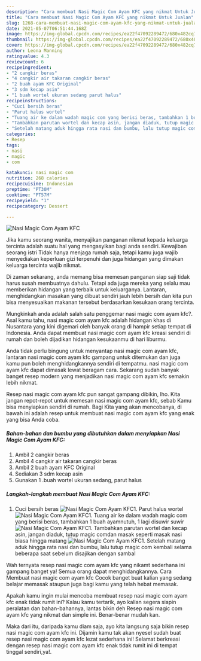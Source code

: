 ```yaml
---
description: "Cara membuat Nasi Magic Com Ayam KFC yang nikmat Untuk Jualan"
title: "Cara membuat Nasi Magic Com Ayam KFC yang nikmat Untuk Jualan"
slug: 1268-cara-membuat-nasi-magic-com-ayam-kfc-yang-nikmat-untuk-jualan
date: 2021-05-07T06:51:44.168Z
image: https://img-global.cpcdn.com/recipes/ea22f47092289472/680x482cq70/nasi-magic-com-ayam-kfc-foto-resep-utama.jpg
thumbnail: https://img-global.cpcdn.com/recipes/ea22f47092289472/680x482cq70/nasi-magic-com-ayam-kfc-foto-resep-utama.jpg
cover: https://img-global.cpcdn.com/recipes/ea22f47092289472/680x482cq70/nasi-magic-com-ayam-kfc-foto-resep-utama.jpg
author: Leona Manning
ratingvalue: 4.3
reviewcount: 6
recipeingredient:
- "2 cangkir beras"
- "4 cangkir air takaran cangkir beras"
- "2 buah ayam KFC Original"
- "3 sdm kecap asin"
- "1 buah wortel ukuran sedang parut halus"
recipeinstructions:
- "Cuci bersih beras"
- "Parut halus wortel"
- "Tuang air ke dalam wadah magic com yang berisi beras, tambahkan 1 buah ayamnutuh, 1 lagi disuwir suwir"
- "Tambahkan parutan wortel dan kecap asin, jangan diaduk, tutup magic comdan masak seperti masak nasi biasa hingga matang"
- "Setelah matang aduk hingga rata nasi dan bumbu, lalu tutup magic com kembali selama beberapa saat sebelum disajikan dengan sambal"
categories:
- Resep
tags:
- nasi
- magic
- com

katakunci: nasi magic com 
nutrition: 268 calories
recipecuisine: Indonesian
preptime: "PT30M"
cooktime: "PT57M"
recipeyield: "1"
recipecategory: Dessert

---
```



![Nasi Magic Com Ayam KFC](https://img-global.cpcdn.com/recipes/ea22f47092289472/680x482cq70/nasi-magic-com-ayam-kfc-foto-resep-utama.jpg)

Jika kamu seorang wanita, menyajikan panganan nikmat kepada keluarga tercinta adalah suatu hal yang mengasyikan bagi anda sendiri. Kewajiban seorang istri Tidak hanya menjaga rumah saja, tetapi kamu juga wajib menyediakan keperluan gizi terpenuhi dan juga hidangan yang dimakan keluarga tercinta wajib nikmat.

Di zaman  sekarang, anda memang bisa memesan panganan siap saji tidak harus susah membuatnya dahulu. Tetapi ada juga mereka yang selalu mau memberikan hidangan yang terbaik untuk keluarganya. Lantaran, menghidangkan masakan yang dibuat sendiri jauh lebih bersih dan kita pun bisa menyesuaikan makanan tersebut berdasarkan kesukaan orang tercinta. 



Mungkinkah anda adalah salah satu penggemar nasi magic com ayam kfc?. Asal kamu tahu, nasi magic com ayam kfc adalah hidangan khas di Nusantara yang kini digemari oleh banyak orang di hampir setiap tempat di Indonesia. Anda dapat membuat nasi magic com ayam kfc kreasi sendiri di rumah dan boleh dijadikan hidangan kesukaanmu di hari liburmu.

Anda tidak perlu bingung untuk menyantap nasi magic com ayam kfc, lantaran nasi magic com ayam kfc gampang untuk ditemukan dan juga kamu pun boleh menghidangkannya sendiri di tempatmu. nasi magic com ayam kfc dapat dimasak lewat beragam cara. Sekarang sudah banyak banget resep modern yang menjadikan nasi magic com ayam kfc semakin lebih nikmat.

Resep nasi magic com ayam kfc pun sangat gampang dibikin, lho. Kita jangan repot-repot untuk memesan nasi magic com ayam kfc, sebab Kamu bisa menyiapkan sendiri di rumah. Bagi Kita yang akan mencobanya, di bawah ini adalah resep untuk membuat nasi magic com ayam kfc yang enak yang bisa Anda coba.

<!--inarticleads1-->

##### Bahan-bahan dan bumbu yang dibutuhkan dalam menyiapkan Nasi Magic Com Ayam KFC:

1. Ambil 2 cangkir beras
1. Ambil 4 cangkir air takaran cangkir beras
1. Ambil 2 buah ayam KFC Original
1. Sediakan 3 sdm kecap asin
1. Gunakan 1 .buah wortel ukuran sedang, parut halus




<!--inarticleads2-->

##### Langkah-langkah membuat Nasi Magic Com Ayam KFC:

1. Cuci bersih beras
<img src="https://img-global.cpcdn.com/steps/2f585ad0792f8f26/160x128cq70/nasi-magic-com-ayam-kfc-langkah-memasak-1-foto.jpg" alt="Nasi Magic Com Ayam KFC">1. Parut halus wortel
<img src="https://img-global.cpcdn.com/steps/333500a07704bc57/160x128cq70/nasi-magic-com-ayam-kfc-langkah-memasak-2-foto.jpg" alt="Nasi Magic Com Ayam KFC">1. Tuang air ke dalam wadah magic com yang berisi beras, tambahkan 1 buah ayamnutuh, 1 lagi disuwir suwir
<img src="https://img-global.cpcdn.com/steps/efd52471f338f1cf/160x128cq70/nasi-magic-com-ayam-kfc-langkah-memasak-3-foto.jpg" alt="Nasi Magic Com Ayam KFC">1. Tambahkan parutan wortel dan kecap asin, jangan diaduk, tutup magic comdan masak seperti masak nasi biasa hingga matang
<img src="https://img-global.cpcdn.com/steps/30077ab05e77a196/160x128cq70/nasi-magic-com-ayam-kfc-langkah-memasak-4-foto.jpg" alt="Nasi Magic Com Ayam KFC">1. Setelah matang aduk hingga rata nasi dan bumbu, lalu tutup magic com kembali selama beberapa saat sebelum disajikan dengan sambal




Wah ternyata resep nasi magic com ayam kfc yang nikamt sederhana ini gampang banget ya! Semua orang dapat menghidangkannya. Cara Membuat nasi magic com ayam kfc Cocok banget buat kalian yang sedang belajar memasak ataupun juga bagi kamu yang telah hebat memasak.

Apakah kamu ingin mulai mencoba membuat resep nasi magic com ayam kfc enak tidak rumit ini? Kalau kamu tertarik, ayo kalian segera siapin peralatan dan bahan-bahannya, lantas bikin deh Resep nasi magic com ayam kfc yang nikmat dan simple ini. Benar-benar mudah kan. 

Maka dari itu, daripada kamu diam saja, ayo kita langsung saja bikin resep nasi magic com ayam kfc ini. Dijamin kamu tak akan nyesel sudah buat resep nasi magic com ayam kfc lezat sederhana ini! Selamat berkreasi dengan resep nasi magic com ayam kfc enak tidak rumit ini di tempat tinggal sendiri,ya!.

